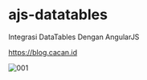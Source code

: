 # ajs-datatables
Integrasi DataTables Dengan AngularJS

https://blog.cacan.id

![001](https://user-images.githubusercontent.com/51890752/79234613-b11dc800-7e94-11ea-953d-2564ca07a510.jpg)

